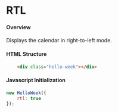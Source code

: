 # RTL

#### Overview
Displays the calendar in right-to-left mode.

#### HTML Structure
```html
    <div class="hello-week"></div>
```

#### Javascript Initialization
```js
new HelloWeek({
    rtl: true
});
```
